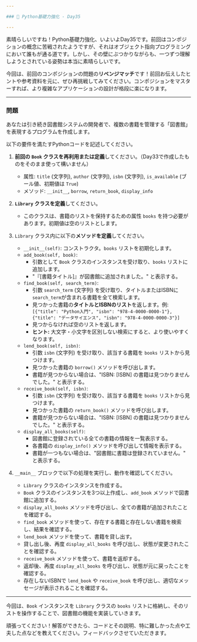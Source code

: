 ```yaml
---

### 📝 Python基礎力強化 - Day35

---
```


素晴らしいですね！Python基礎力強化、いよいよDay35です。前回はコンポジションの概念に苦戦されたようですが、それはオブジェクト指向プログラミングにおいて誰もが通る道です。しかし、その壁にぶつかりながらも、一つずつ理解しようとされている姿勢は本当に素晴らしいです。

今回は、前回のコンポジションの問題の**リベンジマッチ**です！前回お伝えしたヒントや参考資料を元に、ぜひ再挑戦してみてください。コンポジションをマスターすれば、より複雑なアプリケーションの設計が格段に楽になります。

---

### 問題

あなたは引き続き図書館システムの開発者で、複数の書籍を管理する「図書館」を表現するプログラムを作成します。

以下の要件を満たすPythonコードを記述してください。

1.  **前回の `Book` クラスを再利用または定義**してください。（Day33で作成したものをそのまま使って構いません）
    * 属性: `title` (文字列), `author` (文字列), `isbn` (文字列), `is_available` (ブール値、初期値は `True`)
    * メソッド: `__init__`, `borrow`, `return_book`, `display_info`

2.  **`Library` クラスを定義**してください。
    * このクラスは、書籍のリストを保持するための属性 `books` を持つ必要があります。初期値は空のリストとします。

3.  `Library` クラス内に以下の**メソッドを定義**してください。
    * `__init__(self)`: コンストラクタ。`books` リストを初期化します。
    * `add_book(self, book)`:
        * 引数として `Book` クラスのインスタンスを受け取り、`books` リストに追加します。
        * "『[書籍タイトル]』が図書館に追加されました。" と表示する。
    * `find_book(self, search_term)`:
        * 引数 `search_term` (文字列) を受け取り、タイトルまたはISBNに`search_term`が含まれる書籍を全て検索します。
        * 見つかった書籍の**タイトルとISBNのリスト**を返します。例: `[{"title": "Python入門", "isbn": "978-4-0000-0000-1"}, {"title": "データサイエンス", "isbn": "978-4-0000-0000-3"}]`
        * 見つからなければ空のリストを返します。
        * **ヒント:** 大文字・小文字を区別しない検索にすると、より使いやすくなります。
    * `lend_book(self, isbn)`:
        * 引数 `isbn` (文字列) を受け取り、該当する書籍を `books` リストから見つけます。
        * 見つかった書籍の `borrow()` メソッドを呼び出します。
        * 書籍が見つからない場合は、"ISBN: [ISBN] の書籍は見つかりませんでした。" と表示する。
    * `receive_book(self, isbn)`:
        * 引数 `isbn` (文字列) を受け取り、該当する書籍を `books` リストから見つけます。
        * 見つかった書籍の `return_book()` メソッドを呼び出します。
        * 書籍が見つからない場合は、"ISBN: [ISBN] の書籍は見つかりませんでした。" と表示する。
    * `display_all_books(self)`:
        * 図書館に登録されている全ての書籍の情報を一覧表示する。
        * 各書籍の `display_info()` メソッドを呼び出して情報を表示する。
        * 書籍が一つもない場合は、"図書館に書籍は登録されていません。" と表示する。

4.  `__main__` ブロックで以下の処理を実行し、動作を確認してください。
    * `Library` クラスのインスタンスを作成する。
    * `Book` クラスのインスタンスを3つ以上作成し、`add_book` メソッドで図書館に追加する。
    * `display_all_books` メソッドを呼び出し、全ての書籍が追加されたことを確認する。
    * `find_book` メソッドを使って、存在する書籍と存在しない書籍を検索し、結果を確認する。
    * `lend_book` メソッドを使って、書籍を貸し出す。
    * 貸し出し後、再度 `display_all_books` を呼び出し、状態が変更されたことを確認する。
    * `receive_book` メソッドを使って、書籍を返却する。
    * 返却後、再度 `display_all_books` を呼び出し、状態が元に戻ったことを確認する。
    * 存在しないISBNで `lend_book` や `receive_book` を呼び出し、適切なメッセージが表示されることを確認する。

---

今回は、`Book` インスタンスを `Library` クラスの `books` リストに格納し、そのリストを操作することで、図書館の機能を実装していきます。

頑張ってください！解答ができたら、コードとその説明、特に難しかった点や工夫した点などを教えてください。フィードバックさせていただきます。